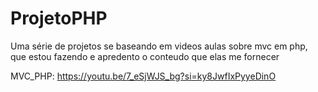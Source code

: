 # ProjetoPHP

Uma série de projetos se baseando em videos aulas sobre mvc em php, que estou fazendo e apredento o conteudo que elas me fornecer

MVC_PHP: https://youtu.be/7_eSjWJS_bg?si=ky8JwfIxPyyeDinO
